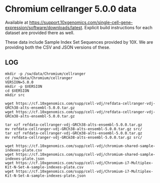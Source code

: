 Chromium cellranger 5.0.0 data
==============================

Available at <https://support.10xgenomics.com/single-cell-gene-expression/software/downloads/latest>.
Explicit build instructions for each dataset are provided there as well.

These data include Sample Index Set Sequences provided by 10X.  We are providing
both the CSV and JSON versions of these.

LOG
---

    mkdir -p /sw/data/Chromium/cellranger
    cd /sw/data/Chromium/cellranger
    VERSION=5.0.0
    mkdir -p $VERSION
    cd $VERSION
    mkdir src

    wget https://cf.10xgenomics.com/supp/cell-vdj/refdata-cellranger-vdj-GRCh38-alts-ensembl-5.0.0.tar.gz
    wget https://cf.10xgenomics.com/supp/cell-vdj/refdata-cellranger-vdj-GRCm38-alts-ensembl-5.0.0.tar.gz

    tar xzf refdata-cellranger-vdj-GRCh38-alts-ensembl-5.0.0.tar.gz
    mv refdata-cellranger-vdj-GRCh38-alts-ensembl-5.0.0.tar.gz src/
    tar xzf refdata-cellranger-vdj-GRCm38-alts-ensembl-5.0.0.tar.gz
    mv refdata-cellranger-vdj-GRCm38-alts-ensembl-5.0.0.tar.gz src/

    wget https://cf.10xgenomics.com/supp/cell-vdj/chromium-shared-sample-indexes-plate.csv
    wget https://cf.10xgenomics.com/supp/cell-vdj/chromium-shared-sample-indexes-plate.json
    wget https://cf.10xgenomics.com/supp/cell-vdj/Chromium-i7-Multiplex-Kit-N-Set-A-sample-indexes-plate.csv
    wget https://cf.10xgenomics.com/supp/cell-vdj/Chromium-i7-Multiplex-Kit-N-Set-A-sample-indexes-plate.json


